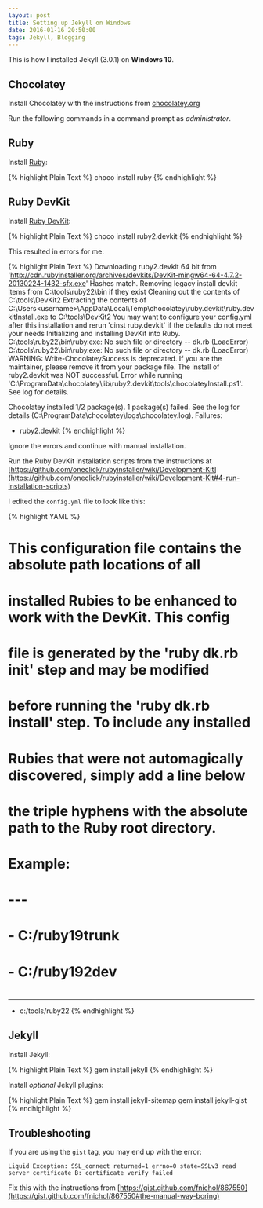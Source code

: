 ```yaml
---
layout: post
title: Setting up Jekyll on Windows
date: 2016-01-16 20:50:00
tags: Jekyll, Blogging
---
```


This is how I installed Jekyll (3.0.1) on **Windows 10**.

## Chocolatey

Install Chocolatey with the instructions from [chocolatey.org](https://chocolatey.org/)

Run the following commands in a command prompt as *administrator*.

## Ruby

Install [Ruby](https://chocolatey.org/packages/ruby):

{% highlight Plain Text %}
choco install ruby
{% endhighlight %}

## Ruby DevKit

Install [Ruby DevKit](https://chocolatey.org/packages/ruby2.devkit):

{% highlight Plain Text %}
choco install ruby2.devkit
{% endhighlight %}

This resulted in errors for me:

{% highlight Plain Text %}
 Downloading ruby2.devkit 64 bit
   from 'http://cdn.rubyinstaller.org/archives/devkits/DevKit-mingw64-64-4.7.2-20130224-1432-sfx.exe'
 Hashes match.
 Removing legacy install devkit items from C:\tools\ruby22\bin if they exist
 Cleaning out the contents of C:\tools\DevKit2
 Extracting the contents of C:\Users\<username>\AppData\Local\Temp\chocolatey\ruby.devkit\ruby.devkitInstall.exe to C:\tools\DevKit2
 You may want to configure your config.yml after this installation and rerun 'cinst ruby.devkit' if the defaults do not meet your needs
 Initializing and installing DevKit into Ruby.
 C:\tools\ruby22\bin\ruby.exe: No such file or directory -- dk.rb (LoadError)
 C:\tools\ruby22\bin\ruby.exe: No such file or directory -- dk.rb (LoadError)
 WARNING: Write-ChocolateySuccess is deprecated. If you are the maintainer, please remove it from your package file.
The install of ruby2.devkit was NOT successful.
Error while running 'C:\ProgramData\chocolatey\lib\ruby2.devkit\tools\chocolateyInstall.ps1'.
 See log for details.

Chocolatey installed 1/2 package(s). 1 package(s) failed.
 See the log for details (C:\ProgramData\chocolatey\logs\chocolatey.log).
Failures:
 - ruby2.devkit
{% endhighlight %}

Ignore the errors and continue with manual installation.

Run the Ruby DevKit installation scripts from the instructions at [https://github.com/oneclick/rubyinstaller/wiki/Development-Kit](https://github.com/oneclick/rubyinstaller/wiki/Development-Kit#4-run-installation-scripts)

I edited the `config.yml` file to look like this:

{% highlight YAML %}
# This configuration file contains the absolute path locations of all
# installed Rubies to be enhanced to work with the DevKit. This config
# file is generated by the 'ruby dk.rb init' step and may be modified
# before running the 'ruby dk.rb install' step. To include any installed
# Rubies that were not automagically discovered, simply add a line below
# the triple hyphens with the absolute path to the Ruby root directory.
#
# Example:
#
# ---
# - C:/ruby19trunk
# - C:/ruby192dev
#
---
- c:/tools/ruby22
{% endhighlight %}

## Jekyll

Install Jekyll:

{% highlight Plain Text %}
gem install jekyll
{% endhighlight %}

Install *optional* Jekyll plugins:

{% highlight Plain Text %}
gem install jekyll-sitemap
gem install jekyll-gist
{% endhighlight %}

## Troubleshooting

If you are using the `gist` tag, you may end up with the error:

`Liquid Exception: SSL_connect returned=1 errno=0 state=SSLv3 read server certificate B: certificate verify failed`

Fix this with the instructions from [https://gist.github.com/fnichol/867550](https://gist.github.com/fnichol/867550#the-manual-way-boring)
